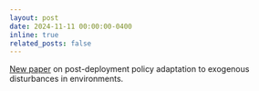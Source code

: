 ```yaml
---
layout: post
date: 2024-11-11 00:00:00-0400
inline: true
related_posts: false
---
```


[New paper](https://arxiv.org/abs/2411.06815) on post-deployment policy adaptation to exogenous disturbances in environments.